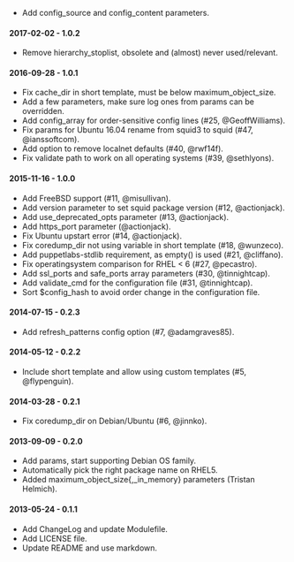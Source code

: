 * Add config_source and config_content parameters.

#### 2017-02-02 - 1.0.2
* Remove hierarchy_stoplist, obsolete and (almost) never used/relevant.

#### 2016-09-28 - 1.0.1
* Fix cache_dir in short template, must be below maximum_object_size.
* Add a few parameters, make sure log ones from params can be overridden.
* Add config_array for order-sensitive config lines (#25, @GeoffWilliams).
* Fix params for Ubuntu 16.04 rename from squid3 to squid (#47, @ianssoftcom).
* Add option to remove localnet defaults (#40, @rwf14f).
* Fix validate path to work on all operating systems (#39, @sethlyons).

#### 2015-11-16 - 1.0.0
* Add FreeBSD support (#11, @misullivan).
* Add version parameter to set squid package version (#12, @actionjack).
* Add use_deprecated_opts parameter (#13, @actionjack).
* Add https_port parameter (@actionjack).
* Fix Ubuntu upstart error (#14, @actionjack).
* Fix coredump_dir not using variable in short template (#18, @wunzeco).
* Add puppetlabs-stdlib requirement, as empty() is used (#21, @cliffano).
* Fix operatingsystem comparison for RHEL < 6 (#27, @pecastro).
* Add ssl_ports and safe_ports array parameters (#30, @tinnightcap).
* Add validate_cmd for the configuration file (#31, @tinnightcap).
* Sort $config_hash to avoid order change in the configuration file.

#### 2014-07-15 - 0.2.3
* Add refresh_patterns config option (#7, @adamgraves85).

#### 2014-05-12 - 0.2.2
* Include short template and allow using custom templates (#5, @flypenguin).

#### 2014-03-28 - 0.2.1
* Fix coredump_dir on Debian/Ubuntu (#6, @jinnko).

#### 2013-09-09 - 0.2.0
* Add params, start supporting Debian OS family.
* Automatically pick the right package name on RHEL5.
* Added maximum_object_size{,_in_memory} parameters (Tristan Helmich).

#### 2013-05-24 - 0.1.1
* Add ChangeLog and update Modulefile.
* Add LICENSE file.
* Update README and use markdown.

